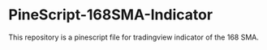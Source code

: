 # PineScript-168SMA-Indicator
This repository is a pinescript file for tradingview indicator of the 168 SMA. 
